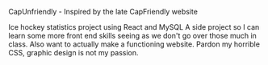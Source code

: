 CapUnfriendly - Inspired by the late CapFriendly website

Ice hockey statistics project using React and MySQL
A side project so I can learn some more front end skills seeing as we don't go over those much in class.
Also want to actually make a functioning website. Pardon my horrible CSS, graphic design is not my passion.
